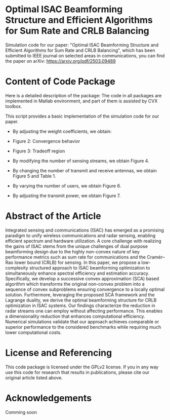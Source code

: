 # Optimal ISAC Beamforming Structure and Efficient Algorithms for Sum Rate and CRLB Balancing
Simulation code for our paper: "Optimal ISAC Beamforming Structure and Efficient Algorithms for Sum Rate and CRLB Balancing", which has been submitted to IEEE journal on selected areas in communications, you can find the paper on arXiv: https://arxiv.org/pdf/2503.09489

# Content of Code Package
Here is a detailed description of the package:
The code in all packages are implemented in Matlab environment, and part of them is assisted by CVX toolbox.

This script provides a basic implementation of the simulation code for our paper. 

- By adjusting the weight coefficients, we obtain:
 - Figure 2: Convergence behavior
 - Figure 3: Tradeoff region

- By modifying the number of sensing streams, we obtain Figure 4.
- By changing the number of transmit and receive antennas, we obtain Figure 5 and Table 1.
- By varying the number of users, we obtain Figure 6.
- By adjusting the transmit power, we obtain Figure 7.

# Abstract of the Article
Integrated sensing and communications (ISAC) has emerged as a promising paradigm to unify wireless communications and radar sensing, enabling efficient spectrum and hardware utilization. A core challenge with realizing the gains of ISAC stems from the unique challenges of dual purpose beamforming design due to the highly non-convex nature of key performance metrics such as sum rate for communications and the Cramér–Rao lower bound (CRLB) for sensing. In this paper, we propose a low-complexity structured approach to ISAC beamforming optimization to simultaneously enhance spectral efficiency and estimation accuracy. Specifically, we develop a successive convex approximation (SCA) based algorithm which transforms the original non-convex problem into a sequence of  convex subproblems ensuring convergence to a locally optimal solution. Furthermore, leveraging the proposed SCA framework and the Lagrange duality, we derive the optimal beamforming structure for CRLB optimization in ISAC systems. Our findings characterize the reduction in radar streams one can employ without affecting performance. This enables a dimensionality reduction that enhances computational efficiency. Numerical simulations validate that our approach achieves comparable or superior performance to the considered benchmarks while requiring much lower computational costs.

# License and Referencing
This code package is licensed under the GPLv2 license. If you in any way use this code for research that results in publications, please cite our original article listed above.

# Acknowledgements
Comming soon
